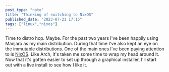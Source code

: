 ```yaml
---
post_type: "note" 
title: "Thinking of switching to NixOS"
published_date: "2023-07-21 17:15"
tags: ["linux","nixos"]
---
```


Time to distro hop. Maybe. For the past two years I've been happily using Manjaro as my main distribution. During that time I've also kept an eye on the immutable distributions. One of the main ones I've been paying attention to is [NixOS](https://nixos.org/). Like Arch, it's taken me some time to wrap my head around it. Now that it's gotten easier to set up through a graphical installer, I'll start out with a live install to see how I like it. 